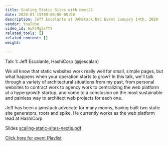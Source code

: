 ```yaml
---
title: Scaling Static Sites with NextJS
date: 2020-01-15T00:00:00-05:00
description: Jeff Escalante at JAMstack.NYC Event January 14th, 2020
vendor: YouTube
video_id: GuPsMg5sYYY
related_tools: []
related_content: []
weight: 

---
```

Talk 1: Jeff Escalante, HashiCorp (@jescalan)  
  
We all know that static websites work really well for small, simple pages, but what happens when your operation starts to grow? In this talk, we'll talk through a variety of architectural situations from my past, from personal websites to contract work to agency work to centralizing the web platform at a hypergrowth startup, and come to a conclusion on the most sustainable and painless way to architect web projects for each one.  
  
Jeff has been a jamstack advocate for many moons, having built two static site generators, roots and spike. He currently works as the web platform lead at HashiCorp

Slides [scaling-static-sites-nextjs.pdf](/uploads/scaling-static-sites-nextjs.pdf "scaling-static-sites-nextjs.pdf")

[Click here for event Playlist](https://www.youtube.com/playlist?list=PLHSBYD3ClyvMyktm5VhxwVruTiw2QOcHO "JAMstack on Youtube")
